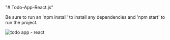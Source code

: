 "# Todo-App-React.js" 

Be sure to run an 'npm install' to install any dependencies and 'npm start' to run the project.

![todo app - react](https://user-images.githubusercontent.com/8735775/31059692-d2675318-a706-11e7-8b6d-86961a5cc9ba.png)

